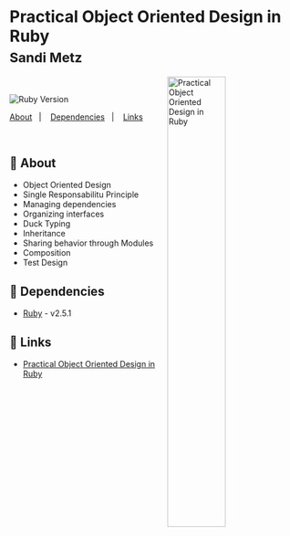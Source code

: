 <h1 align="left">
  Practical Object Oriented Design in Ruby
  <sub><br />Sandi Metz</sub>
</h1>

<img alt="Practical Object Oriented Design in Ruby" width="45%"  align="right" src="https://images-na.ssl-images-amazon.com/images/I/51uEZFLqBNL._SX381_BO1,204,203,200_.jpg"/>
<br />

<p align="left">
  <img alt="Ruby Version" src="https://img.shields.io/badge/ruby-2.5.1-ab1501?style=for-the-badge&logo=ruby">
  <br />
</p>

<p align="left">
  <a href="#bookmark-about">About</a>&nbsp;&nbsp;&nbsp;|&nbsp;&nbsp;&nbsp;
  <a href="#rocket-dependencies">Dependencies</a>&nbsp;&nbsp;&nbsp;|&nbsp;&nbsp;&nbsp;
  <a href="#link-links">Links</a>
</p>
<br />

## :bookmark: About

  * Object Oriented Design
  * Single Responsabilitu Principle
  * Managing dependencies
  * Organizing interfaces
  * Duck Typing
  * Inheritance
  * Sharing behavior through Modules
  * Composition
  * Test Design

## :floppy_disk: Dependencies

-  [Ruby](https://www.ruby-lang.org/) - v2.5.1

## :link: Links

- [Practical Object Oriented Design in Ruby](https://www.amazon.com/Practical-Object-Oriented-Design-Ruby-Addison-Wesley-ebook/dp/B0096BYG7C)
